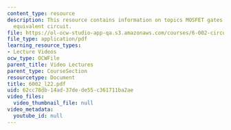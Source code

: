 ```yaml
---
content_type: resource
description: This resource contains information on topics MOSFET gates, inverter and
  equivalent circuit.
file: https://ol-ocw-studio-app-qa.s3.amazonaws.com/courses/6-002-circuits-and-electronics-spring-2007/62cc78db14ad37dede55c361711ba2ae_6002_l22.pdf
file_type: application/pdf
learning_resource_types:
- Lecture Videos
ocw_type: OCWFile
parent_title: Video Lectures
parent_type: CourseSection
resourcetype: Document
title: 6002_l22.pdf
uid: 62cc78db-14ad-37de-de55-c361711ba2ae
video_files:
  video_thumbnail_file: null
video_metadata:
  youtube_id: null
---
```

